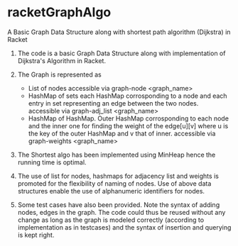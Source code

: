 # racketGraphAlgo
A Basic Graph Data Structure along with shortest path algorithm (Dijkstra) in Racket

1) The code is a basic Graph Data Structure along with implementation of Dijkstra's Algorithm in Racket. 
2) The Graph is represented as 
    * List of nodes 
            accessible via graph-node <graph_name>
    * HashMap of sets each HashMap corrosponding to a node and each entry in set representing an edge between the two nodes.
            accessible via graph-adj_list <graph_name>
    * HashMap of HashMap. Outer HashMap corrosponding to each node and the inner one for finding the weight of the edge[u][v]
      where u is the key of the outer HashMap and v that of inner. 
            accessible via graph-weights <graph_name>
3) The Shortest algo has been implemented using MinHeap hence the running time is optimal. 
4) The use of list for nodes, hashmaps for adjacency list and weights is promoted for the flexibility of naming of nodes.
    Use of above data structures enable the use of alphanumeric identifiers for nodes.
    
5) Some test cases have also been provided. Note the syntax of adding nodes, edges in the graph. The code could thus be reused
   without any change as long as the graph is modeled correctly (according to implementation as in testcases) and the syntax of insertion and querying is
   kept right.
